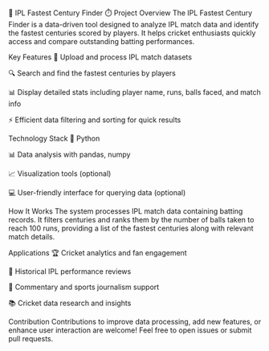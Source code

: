 🏏 IPL Fastest Century Finder ⏱️
Project Overview
The IPL Fastest Century Finder is a data-driven tool designed to analyze IPL match data and identify the fastest centuries scored by players. It helps cricket enthusiasts quickly access and compare outstanding batting performances.

Key Features
📂 Upload and process IPL match datasets

🔍 Search and find the fastest centuries by players

📊 Display detailed stats including player name, runs, balls faced, and match info

⚡ Efficient data filtering and sorting for quick results

Technology Stack
🐍 Python

📊 Data analysis with pandas, numpy

📈 Visualization tools (optional)

💻 User-friendly interface for querying data (optional)

How It Works
The system processes IPL match data containing batting records. It filters centuries and ranks them by the number of balls taken to reach 100 runs, providing a list of the fastest centuries along with relevant match details.

Applications
🏆 Cricket analytics and fan engagement

📅 Historical IPL performance reviews

📢 Commentary and sports journalism support

📚 Cricket data research and insights

Contribution
Contributions to improve data processing, add new features, or enhance user interaction are welcome! Feel free to open issues or submit pull requests.

